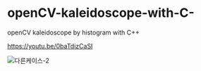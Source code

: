 # openCV-kaleidoscope-with-C-
openCV kaleidoscope by histogram with C++ 

https://youtu.be/0baTdizCaSI

![다른케이스-2](https://user-images.githubusercontent.com/68466791/120408112-52155e00-c389-11eb-84c8-e5ad8b56bc7b.PNG)
